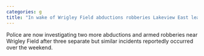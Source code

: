 ```yaml
---
categories: g
title: "In wake of Wrigley Field abductions robberies Lakeview East leaders want more police before busy holiday season"
---
```

Police are now investigating two more abductions and armed robberies near Wrigley Field after three separate but similar incidents reportedly occurred over the weekend.